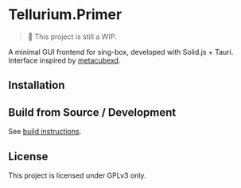 # Tellurium.Primer

> :construction: This project is still a WIP.

A minimal GUI frontend for sing-box, developed with Solid.js + Tauri. Interface inspired by [metacubexd](https://github.com/MetaCubeX/metacubexd).

## Installation

## Build from Source / Development

See [build instructions](./BUILD.md).

## License

This project is licensed under GPLv3 only.
